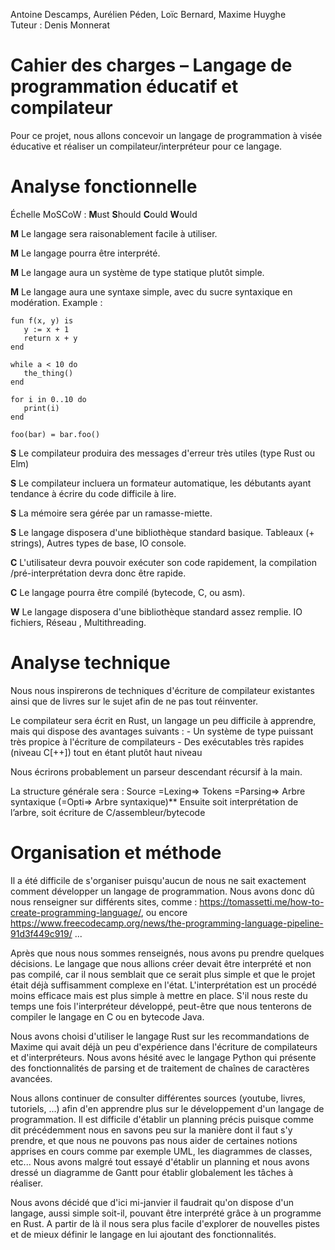 Antoine Descamps, Aurélien Péden, Loïc Bernard, Maxime Huyghe  
Tuteur : Denis Monnerat
# Cahier des charges – Langage de programmation éducatif et compilateur

Pour ce projet, nous allons concevoir un langage de programmation à visée 
éducative et réaliser un compilateur/interpréteur pour ce langage.


# Analyse fonctionnelle
Échelle MoSCoW : **M**ust **S**hould **C**ould **W**ould

**M** Le langage sera raisonablement facile à utiliser.

**M** Le langage pourra être interprété.

**M** Le langage aura un système de type statique plutôt simple.

**M** Le langage aura une syntaxe simple, avec du sucre syntaxique en modération. 
Example :

    fun f(x, y) is
       y := x + 1
       return x + y
    end
    
    while a < 10 do
       the_thing()
    end
    
    for i in 0..10 do
       print(i)
    end
    
    foo(bar) = bar.foo()
    
    
**S** Le compilateur produira des messages d'erreur très utiles (type Rust ou Elm)

**S** Le compilateur incluera un formateur automatique, les débutants ayant tendance
à écrire du code difficile à lire.

**S** La mémoire sera gérée par un ramasse-miette.

**S** Le langage disposera d'une bibliothèque standard basique.
 Tableaux (+ strings), Autres types de base, IO console.

**C** L'utilisateur devra pouvoir exécuter son code rapidement, la compilation
/pré-interprétation devra donc être rapide.

**C** Le langage pourra être compilé (bytecode, C, ou asm).

**W** Le langage disposera d'une bibliothèque standard assez remplie.
 IO fichiers, Réseau , Multithreading.


# Analyse technique
Nous nous inspirerons de techniques d'écriture de compilateur existantes ainsi
que de livres sur le sujet afin de ne pas tout réinventer.


Le compilateur sera écrit en Rust, un langage un peu difficile à apprendre,
mais qui dispose des avantages suivants :
    - Un système de type puissant très propice à l'écriture de compilateurs
    - Des exécutables très rapides (niveau C[++]) tout en étant plutôt haut niveau


Nous écrirons probablement un parseur descendant récursif à la main.


La structure générale sera :
Source =Lexing=> Tokens =Parsing=> Arbre syntaxique (=Opti=> Arbre syntaxique)\**
Ensuite soit interprétation de l’arbre, soit écriture de C/assembleur/bytecode

# Organisation et méthode
Il a été difficile de s'organiser puisqu'aucun de nous ne sait exactement comment développer un langage de programmation. Nous avons donc dû nous renseigner sur différents sites, comme : 
https://tomassetti.me/how-to-create-programming-language/, 
ou encore https://www.freecodecamp.org/news/the-programming-language-pipeline-91d3f449c919/ ...

Après que nous nous sommes renseignés, nous avons pu prendre quelques décisions. Le langage que nous allions créer devait être interprété et non pas compilé, car il nous semblait que ce serait plus simple et que le projet était déjà suffisamment complexe en l'état.
L'interprétation est un procédé moins efficace mais est plus simple à mettre en place. S'il nous reste du temps une fois l'interpréteur développé, peut-être que nous tenterons de compiler le langage en C ou en bytecode Java.

Nous avons choisi d'utiliser le langage Rust sur les recommandations de Maxime qui avait déjà un peu d'expérience dans l'écriture de compilateurs et d'interpréteurs. Nous avons hésité avec le langage Python qui présente des fonctionnalités de parsing et de traitement de chaînes de caractères avancées.

Nous allons continuer de consulter différentes sources (youtube, livres, tutoriels, ...) afin d'en apprendre plus sur le développement d'un langage de programmation. Il est difficile d'établir un planning précis puisque comme dit précédemment nous en savons peu sur la manière dont il faut s'y prendre, et que nous ne pouvons pas nous aider de certaines notions apprises en cours comme par exemple UML, les diagrammes de classes, etc... Nous avons malgré tout essayé d'établir un planning et nous avons dressé un diagramme de Gantt pour établir globalement les tâches à réaliser.

Nous avons décidé que d'ici mi-janvier il faudrait qu'on dispose d'un langage, aussi simple soit-il, pouvant être interprété grâce à un programme en Rust. A partir de là il nous sera plus facile d'explorer de nouvelles pistes et de mieux définir le langage en lui ajoutant des fonctionnalités. 
